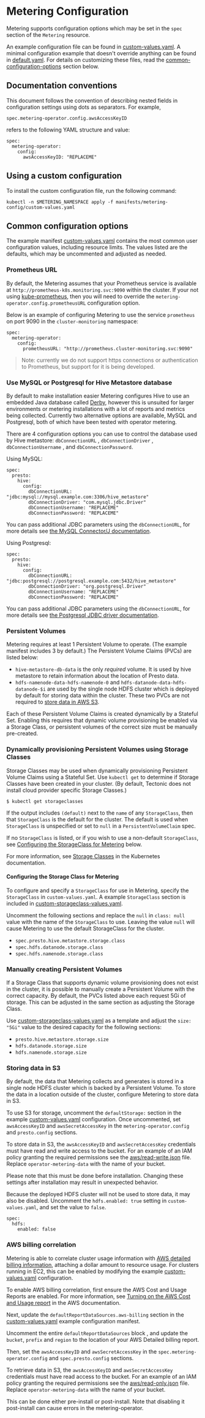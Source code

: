 # Metering Configuration

Metering supports configuration options which may be set in the `spec` section of the `Metering` resource.

An example configuration file can be found in [custom-values.yaml][example-config].
A minimal configuration example that doesn't override anything can be found in [default.yaml][default-config].
For details on customizing these files, read the [common-configuration-options](#common-configuration-options) section below.

## Documentation conventions

This document follows the convention of describing nested fields in configuration settings using dots as separators. For example,

```
spec.metering-operator.config.awsAccessKeyID
```

refers to the following YAML structure and value:

```
spec:
  metering-operator:
    config:
      awsAccessKeyID: "REPLACEME"
```

## Using a custom configuration

To install the custom configuration file, run the following command:

```
kubectl -n $METERING_NAMESPACE apply -f manifests/metering-config/custom-values.yaml
```

## Common configuration options

The example manifest [custom-values.yaml][example-config] contains the most common user configuration values, including resource limits. The values listed are the defaults, which may be uncommented and adjusted as needed.

### Prometheus URL

By default, the Metering assumes that your Prometheus service is available at `http://prometheus-k8s.monitoring.svc:9090` within the cluster.
If your not using [kube-prometheus][kube-prometheus], then you will need to override the `metering-operator.config.prometheusURL` configuration option.

Below is an example of configuring Metering to use the service `prometheus` on port 9090 in the `cluster-monitoring` namespace:

```
spec:
  metering-operator:
    config:
      prometheusURL: "http://prometheus.cluster-monitoring.svc:9090"
```

> Note: currently we do not support https connections or authentication to Prometheus, but support for it is being developed.

### Use MySQL or Postgresql for Hive Metastore database

By default to make installation easier Metering configures Hive to use an embedded Java database called [Derby](https://db.apache.org/derby/#What+is+Apache+Derby%3F), however this is unsuited for larger environments or metering installations with a lot of reports and metrics being collected.
Currently two alternative options are available, MySQL and Postgresql, both of which have been tested with operator metering.

There are 4 configuration options you can use to control the database used by Hive metastore: `dbConnectionURL` , `dbConnectionDriver` , `dbConnectionUsername` , and `dbConnectionPassword`.

Using MySQL:

```
spec:
  presto:
    hive:
      config:
        dbConnectionURL: "jdbc:mysql://mysql.example.com:3306/hive_metastore"
        dbConnectionDriver: "com.mysql.jdbc.Driver"
        dbConnectionUsername: "REPLACEME"
        dbConnectionPassword: "REPLACEME"
```

You can pass additional JDBC parameters using the `dbConnectionURL`, for more details see [the MySQL Connector/J documentation](https://dev.mysql.com/doc/connector-j/5.1/en/connector-j-reference-configuration-properties.html).

Using Postgresql:

```
spec:
  presto:
    hive:
      config:
        dbConnectionURL: "jdbc:postgresql://postgresql.example.com:5432/hive_metastore"
        dbConnectionDriver: "org.postgresql.Driver"
        dbConnectionUsername: "REPLACEME"
        dbConnectionPassword: "REPLACEME"
```

You can pass additional JDBC parameters using the `dbConnectionURL`, for more details see [the Postgresql JDBC driver documentation](https://jdbc.postgresql.org/documentation/head/connect.html#connection-parameters).

### Persistent Volumes

Metering requires at least 1 Persistent Volume to operate. (The example manifest includes 3 by default.) The Persistent Volume Claims (PVCs) are listed below:

- `hive-metastore-db-data` is the only _required_ volume. It is used by
  hive metastore to retain information about the location of Presto data.
- `hdfs-namenode-data-hdfs-namenode-0` and `hdfs-datanode-data-hdfs-datanode-$i`
   are used by the single node HDFS cluster which is deployed by default for
   storing data within the cluster. These two PVCs are not required to [store data in AWS S3](#storing-data-in-s3).

Each of these Persistent Volume Claims is created dynamically by a Stateful Set. Enabling this requires that dynamic volume provisioning be enabled via a Storage Class, or persistent volumes of the correct size must be manually pre-created.

### Dynamically provisioning Persistent Volumes using Storage Classes

Storage Classes may be used when dynamically provisioning Persistent Volume Claims using a Stateful Set. Use `kubectl get` to determine if Storage Classes have been created in your cluster. (By default, Tectonic does not install cloud provider specific
Storage Classes.)

```
$ kubectl get storageclasses
```

If the output includes `(default)` next to the `name` of any `StorageClass`, then that `StorageClass` is the default for the cluster. The default is used when `StorageClass` is unspecified or set to `null` in a `PersistentVolumeClaim` spec.

If no `StorageClass` is listed, or if you wish to use a non-default `StorageClass`, see [Configuring the StorageClass for Metering](#configuring-the-storage-class-for-metering) below.

For more information, see [Storage Classes][storage-classes] in the Kubernetes documentation.

#### Configuring the Storage Class for Metering

To configure and specify a `StorageClass` for use in Metering, specify the `StorageClass` in `custom-values.yaml`. A example `StorageClass` section is included in [custom-storageclass-values.yaml][example-storage-config].

Uncomment the following sections and replace the `null` in `class: null` value with the name of the `StorageClass` to use. Leaving the value `null` will cause Metering to use the default StorageClass for the cluster.

- `spec.presto.hive.metastore.storage.class`
- `spec.hdfs.datanode.storage.class`
- `spec.hdfs.namenode.storage.class`

### Manually creating Persistent Volumes

If a Storage Class that supports dynamic volume provisioning does not exist in the cluster, it is possible to manually create a Persistent Volume with the correct capacity. By default, the PVCs listed above each request 5Gi of storage. This can be adjusted in the same section as adjusting the Storage Class.

Use [custom-storageclass-values.yaml][example-storage-config] as a template and adjust the `size: "5Gi"` value to the desired capacity for the following sections:

- `presto.hive.metastore.storage.size`
- `hdfs.datanode.storage.size`
- `hdfs.namenode.storage.size`

### Storing data in S3

By default, the data that Metering collects and generates is stored in a single node HDFS cluster which is backed by a Persistent Volume. To store the data in a location outside of the cluster, configure Metering to store data in S3.

To use S3 for storage, uncomment the `defaultStorage:` section in the example
[custom-values.yaml][example-config] configuration.
Once uncommented, set `awsAccessKeyID` and `awsSecretAccessKey` in the `metering-operator.config` and `presto.config` sections.

To store data in S3, the `awsAccessKeyID` and `awsSecretAccessKey` credentials must have read and write access to the bucket.
For an example of an IAM policy granting the required permissions see the [aws/read-write.json](aws/read-write.json) file.
Replace `operator-metering-data` with the name of your bucket.

Please note that this must be done before installation. Changing these settings after installation may result in unexpected behavior.

Because the deployed HDFS cluster will not be used to store data, it may also be disabled. Uncomment the `hdfs.enabled: true` setting in `custom-values.yaml`, and set the
value to `false`.

```
spec:
  hdfs:
    enabled: false
```

### AWS billing correlation

Metering is able to correlate cluster usage information with [AWS detailed billing information][AWS-billing], attaching a dollar amount to resource usage. For clusters running in EC2, this can be enabled by modifying the example [custom-values.yaml][example-config] configuration.

To enable AWS billing correlation, first ensure the AWS Cost and Usage Reports
are enabled. For more information, see [Turning on the AWS Cost and Usage report][enable-aws-billing] in the AWS documentation.

Next, update the `defaultReportDataSources.aws-billing` section in the [custom-values.yaml][example-config] example configuration manifest.

Uncomment the entire `defaultReportDataSources` block , and update the `bucket`, `prefix` and `region` to the location of your AWS Detailed billing report.

Then, set the `awsAccessKeyID` and `awsSecretAccessKey` in the `spec.metering-operator.config` and `spec.presto.config` sections.

To retrieve data in S3, the `awsAccessKeyID` and `awsSecretAccessKey` credentials must have read access to the bucket.
For an example of an IAM policy granting the required permissions see the [aws/read-only.json](aws/read-only.json) file.
Replace `operator-metering-data` with the name of your bucket.

This can be done either pre-install or post-install. Note that disabling it post-install can cause errors in the metering-operator.


[AWS-billing]: https://docs.aws.amazon.com/awsaccountbilling/latest/aboutv2/billing-reports-costusage.html
[enable-aws-billing]: https://docs.aws.amazon.com/awsaccountbilling/latest/aboutv2/billing-reports-gettingstarted-turnonreports.html
[example-config]: ../manifests/metering-config/custom-values.yaml
[default-config]: ../manifests/metering-config/default.yaml
[example-storage-config]: ../manifests/metering-config/custom-storageclass-values.yaml
[storage-classes]: https://kubernetes.io/docs/concepts/storage/storage-classes/
[kube-prometheus]: https://github.com/coreos/prometheus-operator/tree/master/contrib/kube-prometheus
